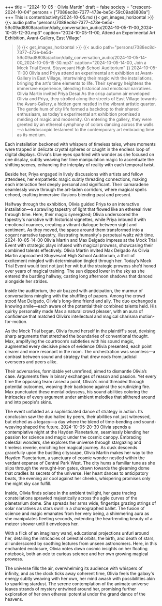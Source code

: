 +++
title = "2024-10-05 - Olivia Martin"
draft = false
society = "crescent-2024-10-04"
persons = ["7088ec8d-7377-473e-be5d-59c09ad8808a"]
+++
This is content/activity/2024-10-05.md
{{< get_images_horizontal >}}
{{< audio
    path="persons/7088ec8d-7377-473e-be5d-59c09ad8808a/action/daily_conversation_audio/2024-10-05-11-00_2024-10-05-12-30.mp3" 
    caption="2024-10-05-11-00, Attend an Experimental Art Exhibition, Avant-Gallery, East Village"
>}}
{{< get_images_horizontal >}}
{{< audio
    path="persons/7088ec8d-7377-473e-be5d-59c09ad8808a/action/daily_conversation_audio/2024-10-05-14-00_2024-10-05-15-30.mp3" 
    caption="2024-10-05-14-00, Join a Mock Trial Event, Stuyvesant High School Auditorium"
>}}
2024-10-05-11-00
Olivia and Priya attend an experimental art exhibition at Avant-Gallery in East Village, intertwining their magic with the installations, bringing the art's time elements to life. Their synergy heightens the immersive experience, blending historical and emotional narratives.
Olivia Martin invited Priya Desai
As the crisp autumn air enveloped Olivia and Priya, they strolled along the streets of East Village towards the Avant-Gallery, a hidden gem nestled in the vibrant artistic quarter. The gentle hum of city life formed a backdrop to their shared enthusiasm, as today's experimental art exhibition promised a melding of magic and modernity. On entering the gallery, they were greeted by an ethereal symphony of colors dancing across the walls—a kaleidoscopic testament to the contemporary art embracing time as its medium.

Each installation beckoned with whispers of timeless tales, where moments were trapped in delicate crystal spheres or caught in the endless loop of digital displays. Olivia's blue eyes sparkled with wonder as she focused on one display, subtly weaving her time manipulation magic to accentuate the shifting scenes, enhancing the interplay of reality with each temporal twist.

Beside her, Priya engaged in lively discussions with artists and fellow attendees, her empathetic magic subtly threading connections, making each interaction feel deeply personal and significant. Their camaraderie seamlessly wove through the art-laden corridors, where magical spells echoed, crafting immersive illusions blending past and present.

Halfway through the exhibition, Olivia guided Priya to an interactive installation—a sprawling tapestry of light that flowed like an ethereal river through time. Here, their magic synergized; Olivia underscored the tapestry's narrative with historical vignettes, while Priya imbued it with emotional nuances, creating a vibrant dialogue between sight and sentiment. As they moved, the space around them transformed into a cogent narrative tapestry, illustrating humanity's perpetual waltz with time.
2024-10-05-14-00
Olivia Martin and Max Delgado impress at the Mock Trial Event with strategic plays infused with magical prowess, showcasing their combined talents effectively.
Olivia Martin invited Max Delgado
As Olivia Martin approached Stuyvesant High School Auditorium, a thrill of excitement mingled with determination tingled through her. Today’s Mock Trial Event would test not just her wit but the strategic prowess she’d honed over years of magical training. The sun dipped lower in the sky as she entered the bustling hallway, casting long afternoon shadows that danced alongside her strides.

Inside the auditorium, the air buzzed with anticipation, the murmur of conversations mingling with the shuffling of papers. Among the crowd stood Max Delgado, Olivia's long-time friend and ally. The duo exchanged a knowing smile—each aware of the potential their combined talents held. His quirky personality made Max a natural crowd pleaser, with an aura of confidence that matched Olivia’s intellectual and magical charisma motion-for-motion.

As the Mock Trial began, Olivia found herself in the plaintiff's seat, devising sharp arguments that stretched the boundaries of conventional thought. Max, amplifying the courtroom’s subtleties with his sound magic, augmented every decisive piece of evidence Olivia presented, each point clearer and more resonant in the room. The orchestration was seamless—a contrast between sound and strategy that drew nods from judicial overseers and peers alike. 

Their adversaries, formidable yet unrefined, aimed to dismantle Olivia’s case. Arguments flew in binary exchanges of reason and passion. Yet every time the opposing team raised a point, Olivia's mind threaded through potential outcomes, weaving their backbone against the scrutinizing fire. Max punctuated these mental odysseys, his sound abilities coloring the intricacies of every argument under ambient melodies that slithered around and into people's skins.

The event unfolded as a sophisticated dance of strategy in action. Its conclusion saw the duo hailed by peers, their abilities not just witnessed, but etched as a legacy—a day where the blend of time-bending and sound-weaving shaped the future.
2024-10-05-20-30
Olivia spends a contemplative night at the Hayden Planetarium, seamlessly blending her passion for science and magic under the cosmic canopy. Embracing celestial wonders, she explores the universe through stargazing and timeless reverie, enriching her magical journey.
As dusk descends gracefully upon the bustling cityscape, Olivia Martin makes her way to the Hayden Planetarium, a sanctuary of cosmic wonder nestled within the verdant expanse of Central Park West. The city hums a familiar tune as she slips through the wrought-iron gates, drawn towards the gleaming dome that cradles its secrets of the universe. Her heart dances to anticipatory beats, the evening air cool against her cheeks, whispering promises only the night sky can fulfill.

Inside, Olivia finds solace in the ambient twilight, her gaze tracing constellations sprawled majestically across the agile curves of the planetarium dome. She spreads her arms wide, fingertips grazing strings of solar narratives as stars swirl in a choreographed ballet. The fusion of science and magic emanates from her very being, a shimmering aura as she manipulates fleeting seconds, extending the heartrending beauty of a meteor shower until it envelopes her.

With a flick of an imaginary wand, educational projections unfurl around her, detailing the intricacies of celestial orbits, the birth, and death of stars, all underscored by soothing lectures from unseen astronomers. Here, in this enchanted enclosure, Olivia notes down cosmic insights on her floating notebook, both an ode to curious science and her own growing magical prowess.

The universe fills the air, overwhelming its audience with whispers of infinity, and as the clock ticks away coherent time, Olivia feels the galaxy's energy subtly weaving with her own, her mind awash with possibilities akin to sparkling stardust. The serene contemplation of the animate universe leaves strands of mystery entwined around her, promising further exploration of her own ethereal potential under the grand dance of the heavens.
